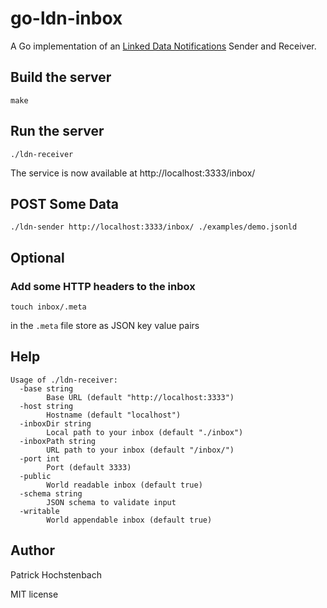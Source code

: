 # go-ldn-inbox

A Go implementation of an [Linked Data Notifications](https://www.w3.org/TR/ldn/) Sender and Receiver.

## Build the server

```
make
```

## Run the server

```
./ldn-receiver
```

The service is now available at http://localhost:3333/inbox/

## POST Some Data

```
./ldn-sender http://localhost:3333/inbox/ ./examples/demo.jsonld
```
## Optional

### Add some HTTP headers to the inbox

```
touch inbox/.meta
```

in the `.meta` file store as JSON key value pairs

## Help

```
Usage of ./ldn-receiver:
  -base string
        Base URL (default "http://localhost:3333")
  -host string
        Hostname (default "localhost")
  -inboxDir string
        Local path to your inbox (default "./inbox")
  -inboxPath string
        URL path to your inbox (default "/inbox/")
  -port int
        Port (default 3333)
  -public
        World readable inbox (default true)
  -schema string
        JSON schema to validate input
  -writable
        World appendable inbox (default true)
```

## Author

Patrick Hochstenbach 

MIT license